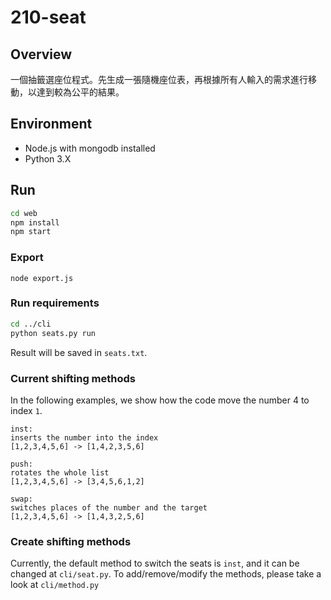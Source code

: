 # 210-seat

## Overview
一個抽籤選座位程式。先生成一張隨機座位表，再根據所有人輸入的需求進行移動，以達到較為公平的結果。

## Environment
 * Node.js with mongodb installed
 * Python 3.X
 
## Run
 ```bash
cd web
npm install
npm start
```

### Export
`node export.js`

### Run requirements
```bash
cd ../cli
python seats.py run
```
Result will be saved in `seats.txt`.

### Current shifting methods
In the following examples, we show how the code move the number 4 to index `1`.

```
inst:
inserts the number into the index
[1,2,3,4,5,6] -> [1,4,2,3,5,6]
```
```
push:
rotates the whole list
[1,2,3,4,5,6] -> [3,4,5,6,1,2]
```
```
swap: 
switches places of the number and the target
[1,2,3,4,5,6] -> [1,4,3,2,5,6]
```

### Create shifting methods
Currently, the default method to switch the seats is `inst`, and it can be changed at `cli/seat.py`.
To add/remove/modify the methods, please take a look at `cli/method.py`
